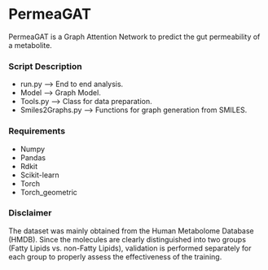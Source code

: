 # PermeaGAT
PermeaGAT is a Graph Attention Network to predict the gut permeability of a metabolite. 

### Script Description
* run.py --> End to end analysis.
* Model --> Graph Model.
* Tools.py --> Class for data preparation.
* Smiles2Graphs.py --> Functions for graph generation from SMILES. 

### Requirements
* Numpy
* Pandas
* Rdkit
* Scikit-learn
* Torch
* Torch_geometric

### Disclaimer
The dataset was mainly obtained from the Human Metabolome Database (HMDB). Since the molecules are clearly distinguished into two groups (Fatty Lipids vs. non-Fatty Lipids), validation is performed separately for each group to properly assess the effectiveness of the training.

